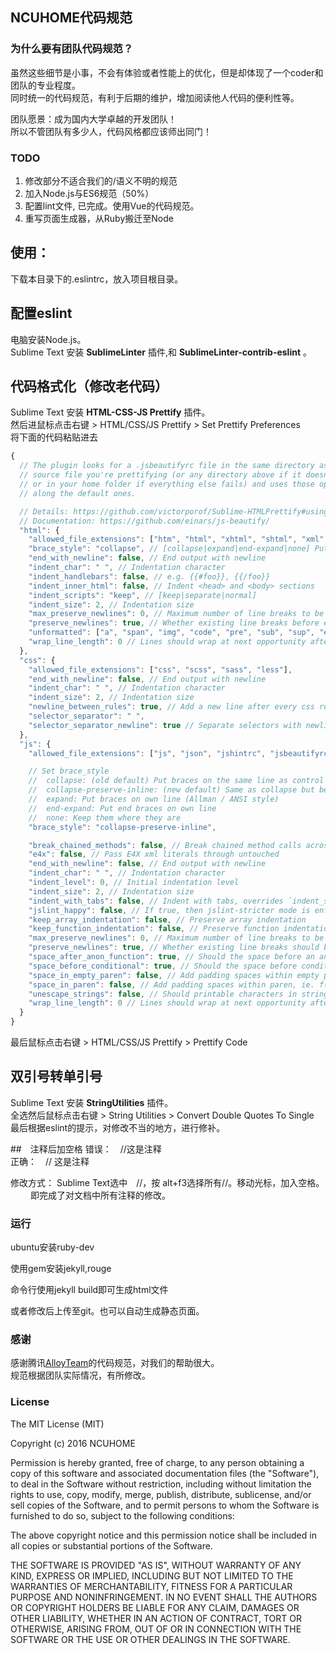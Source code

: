 ## NCUHOME代码规范 

### 为什么要有团队代码规范？  
虽然这些细节是小事，不会有体验或者性能上的优化，但是却体现了一个coder和团队的专业程度。  
同时统一的代码规范，有利于后期的维护，增加阅读他人代码的便利性等。  

团队愿景：成为国内大学卓越的开发团队！  
所以不管团队有多少人，代码风格都应该师出同门！ 

### TODO

1. 修改部分不适合我们的/语义不明的规范
2. 加入Node.js与ES6规范（50%）
3. 配置lint文件, 已完成。使用Vue的代码规范。
4. 重写页面生成器，从Ruby搬迁至Node

## 使用：
下载本目录下的.eslintrc，放入项目根目录。   

## 配置eslint
电脑安装Node.js。  
Sublime Text 安装 **Sublime​Linter** 插件,和 **Sublime​Linter-contrib-eslint** 。  

## 代码格式化（修改老代码）
Sublime Text 安装 **HTML-CSS-JS Prettify** 插件。  
然后进鼠标点击右键 > HTML/CSS/JS Prettify > Set Prettify Preferences  
将下面的代码粘贴进去  
```javascript
{
  // The plugin looks for a .jsbeautifyrc file in the same directory as the
  // source file you're prettifying (or any directory above if it doesn't exist,
  // or in your home folder if everything else fails) and uses those options
  // along the default ones.

  // Details: https://github.com/victorporof/Sublime-HTMLPrettify#using-your-own-jsbeautifyrc-options
  // Documentation: https://github.com/einars/js-beautify/
  "html": {
    "allowed_file_extensions": ["htm", "html", "xhtml", "shtml", "xml", "svg", "vue", "hbs"],
    "brace_style": "collapse", // [collapse|expand|end-expand|none] Put braces on the same line as control statements (default), or put braces on own line (Allman / ANSI style), or just put end braces on own line, or attempt to keep them where they are
    "end_with_newline": false, // End output with newline
    "indent_char": " ", // Indentation character
    "indent_handlebars": false, // e.g. {{#foo}}, {{/foo}}
    "indent_inner_html": false, // Indent <head> and <body> sections
    "indent_scripts": "keep", // [keep|separate|normal]
    "indent_size": 2, // Indentation size
    "max_preserve_newlines": 0, // Maximum number of line breaks to be preserved in one chunk (0 disables)
    "preserve_newlines": true, // Whether existing line breaks before elements should be preserved (only works before elements, not inside tags or for text)
    "unformatted": ["a", "span", "img", "code", "pre", "sub", "sup", "em", "strong", "b", "i", "u", "strike", "big", "small", "pre", "h1", "h2", "h3", "h4", "h5", "h6"], // List of tags that should not be reformatted
    "wrap_line_length": 0 // Lines should wrap at next opportunity after this number of characters (0 disables)
  },
  "css": {
    "allowed_file_extensions": ["css", "scss", "sass", "less"],
    "end_with_newline": false, // End output with newline
    "indent_char": " ", // Indentation character
    "indent_size": 2, // Indentation size
    "newline_between_rules": true, // Add a new line after every css rule
    "selector_separator": " ",
    "selector_separator_newline": true // Separate selectors with newline or not (e.g. "a,\nbr" or "a, br")
  },
  "js": {
    "allowed_file_extensions": ["js", "json", "jshintrc", "jsbeautifyrc"],

    // Set brace_style
    //  collapse: (old default) Put braces on the same line as control statements
    //  collapse-preserve-inline: (new default) Same as collapse but better support for ES6 destructuring and other features. https://github.com/victorporof/Sublime-HTMLPrettify/issues/231
    //  expand: Put braces on own line (Allman / ANSI style)
    //  end-expand: Put end braces on own line
    //  none: Keep them where they are
    "brace_style": "collapse-preserve-inline",

    "break_chained_methods": false, // Break chained method calls across subsequent lines
    "e4x": false, // Pass E4X xml literals through untouched
    "end_with_newline": false, // End output with newline
    "indent_char": " ", // Indentation character
    "indent_level": 0, // Initial indentation level
    "indent_size": 2, // Indentation size
    "indent_with_tabs": false, // Indent with tabs, overrides `indent_size` and `indent_char`
    "jslint_happy": false, // If true, then jslint-stricter mode is enforced
    "keep_array_indentation": false, // Preserve array indentation
    "keep_function_indentation": false, // Preserve function indentation
    "max_preserve_newlines": 0, // Maximum number of line breaks to be preserved in one chunk (0 disables)
    "preserve_newlines": true, // Whether existing line breaks should be preserved
    "space_after_anon_function": true, // Should the space before an anonymous function's parens be added, "function()" vs "function ()"
    "space_before_conditional": true, // Should the space before conditional statement be added, "if(true)" vs "if (true)"
    "space_in_empty_paren": false, // Add padding spaces within empty paren, "f()" vs "f( )"
    "space_in_paren": false, // Add padding spaces within paren, ie. f( a, b )
    "unescape_strings": false, // Should printable characters in strings encoded in \xNN notation be unescaped, "example" vs "\x65\x78\x61\x6d\x70\x6c\x65"
    "wrap_line_length": 0 // Lines should wrap at next opportunity after this number of characters (0 disables)
  }
}
```

最后鼠标点击右键 > HTML/CSS/JS Prettify > Prettify Code  

## 双引号转单引号
Sublime Text 安装 **String​Utilities** 插件。  
全选然后鼠标点击右键 > String​ Utilities > Convert Double Quotes To Single　　
最后根据eslint的提示，对修改不当的地方，进行修补。

##　注释后加空格
错误：　//这是注释  
正确：　// 这是注释  

修改方式：
Sublime Text选中　//，按 alt+f3选择所有//。移动光标，加入空格。  　　
即完成了对文档中所有注释的修改。  

### 运行
ubuntu安装ruby-dev

使用gem安装jekyll,rouge

命令行使用jekyll build即可生成html文件

或者修改后上传至git。也可以自动生成静态页面。

### 感谢
感谢腾讯[AlloyTeam](https://github.com/AlloyTeam/CodeGuide)的代码规范，对我们的帮助很大。    
规范根据团队实际情况，有所修改。

### License
The MIT License (MIT)

Copyright (c) 2016 NCUHOME

Permission is hereby granted, free of charge, to any person obtaining a copy
of this software and associated documentation files (the "Software"), to deal
in the Software without restriction, including without limitation the rights
to use, copy, modify, merge, publish, distribute, sublicense, and/or sell
copies of the Software, and to permit persons to whom the Software is
furnished to do so, subject to the following conditions:

The above copyright notice and this permission notice shall be included in all
copies or substantial portions of the Software.

THE SOFTWARE IS PROVIDED "AS IS", WITHOUT WARRANTY OF ANY KIND, EXPRESS OR
IMPLIED, INCLUDING BUT NOT LIMITED TO THE WARRANTIES OF MERCHANTABILITY,
FITNESS FOR A PARTICULAR PURPOSE AND NONINFRINGEMENT. IN NO EVENT SHALL THE
AUTHORS OR COPYRIGHT HOLDERS BE LIABLE FOR ANY CLAIM, DAMAGES OR OTHER
LIABILITY, WHETHER IN AN ACTION OF CONTRACT, TORT OR OTHERWISE, ARISING FROM,
OUT OF OR IN CONNECTION WITH THE SOFTWARE OR THE USE OR OTHER DEALINGS IN THE
SOFTWARE.
